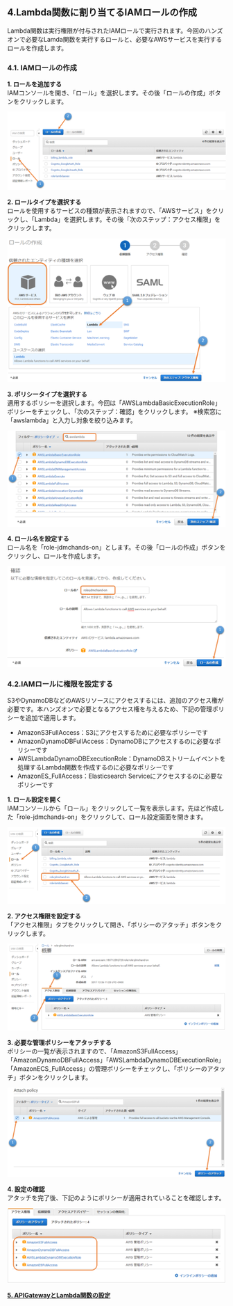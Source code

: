 ## 4.Lambda関数に割り当てるIAMロールの作成
Lambda関数は実行権限が付与されたIAMロールで実行されます。今回のハンズオンで必要なLamda関数を実行するロールと、必要なAWSサービスを実行するロールを作成します。

### 4.1. IAMロールの作成

**1. ロールを追加する**  
IAMコンソールを開き、「ロール」を選択します。その後「ロールの作成」ボタンをクリックします。  
  
![図4.1-1](https://github.com/mimopa/jdmc-aws-handson/blob/master/docs/img/4-IAM-1.png)  
  
**2. ロールタイプを選択する**  
ロールを使用するサービスの種類が表示されますので、「AWSサービス」をクリックし、「Lambda」を選択します。その後「次のステップ：アクセス権限」をクリックします。  
  
![図4.1-2](https://github.com/mimopa/jdmc-aws-handson/blob/master/docs/img/4-IAM-2.png)  
  
**3. ポリシータイプを選択する**  
適用するポリシーを選択します。今回は「AWSLambdaBasicExecutionRole」ポリシーをチェックし、「次のステップ：確認」をクリックします。
※検索窓に「awslambda」と入力し対象を絞り込みます。  
  
![図4.1-3](https://github.com/mimopa/jdmc-aws-handson/blob/master/docs/img/4-IAM-3.png)
  
**4. ロール名を設定する**  
ロール名を「role-jdmchands-on」とします。その後「ロールの作成」ボタンをクリックし、ロールを作成します。  
  
![図4.1-4](https://github.com/mimopa/jdmc-aws-handson/blob/master/docs/img/4-IAM-4.png)  

### 4.2.IAMロールに権限を設定する
S3やDynamoDBなどのAWSリソースにアクセスするには、追加のアクセス権が必要です。本ハンズオンで必要となるアクセス権を与えるため、下記の管理ポリシーを追加で適用します。
* AmazonS3FullAccess：S3にアクセスするために必要なポリシーです
* AmazonDynamoDBFullAccess：DynamoDBにアクセスするのに必要なポリシーです
* AWSLambdaDynamoDBExecutionRole：DynamoDBストリームイベントを処理するLambda関数を作成するのに必要なポリシーです
* AmazonES_FullAccess：Elasticsearch Serviceにアクセスするのに必要なポリシーです

**1. ロール設定を開く**  
IAMコンソールから「ロール」をクリックして一覧を表示します。先ほど作成した「role-jdmchands-on」をクリックして、ロール設定画面を開きます。  
  
![図4.2-1](https://github.com/mimopa/jdmc-aws-handson/blob/master/docs/img/4-IAM-5.png)  
  
**2. アクセス権限を設定する**  
「アクセス権限」タブをクリックして開き、「ポリシーのアタッチ」ボタンをクリックします。  
  
![図4.2-2](https://github.com/mimopa/jdmc-aws-handson/blob/master/docs/img/4-IAM-6.png)  
  
**3. 必要な管理ポリシーをアタッチする**  
ポリシーの一覧が表示されますので、「AmazonS3FullAccess」「AmazonDynamoDBFullAccess」「AWSLambdaDynamoDBExecutionRole」「AmazonECS_FullAccess」の管理ポリシーをチェックし、「ポリシーのアタッチ」ボタンをクリックします。  
  
![図4.2-3](https://github.com/mimopa/jdmc-aws-handson/blob/master/docs/img/4-IAM-7.png)  
  
**4. 設定の確認**  
アタッチを完了後、下記のようにポリシーが適用されていることを確認します。  
  
![図4.2-4](https://github.com/mimopa/jdmc-aws-handson/blob/master/docs/img/4-IAM-8.png)

**[5. APIGatewayとLambda関数の設定](https://github.com/mimopa/jdmc-aws-handson/blob/master/docs/05.md#5-apigateway%E3%81%A8lambda%E9%96%A2%E6%95%B0%E3%81%AE%E8%A8%AD%E5%AE%9A)**